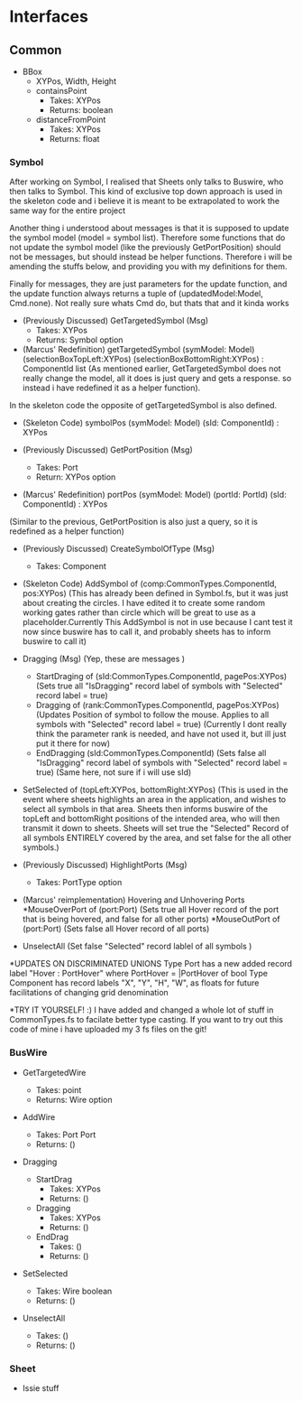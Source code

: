 # Interfaces

## Common
* BBox
	- XYPos, Width, Height
	- containsPoint
		- Takes: XYPos
		- Returns: boolean
	- distanceFromPoint
		- Takes: XYPos
		- Returns: float

### Symbol

After working on Symbol, I realised that Sheets only talks to Buswire, who then talks to Symbol. This kind of exclusive top down approach is used in the skeleton code and i believe it is meant to be extrapolated to work the same way for the entire project

Another thing i understood about messages is that it is supposed to update the symbol model (model = symbol list). Therefore some functions that do not update the symbol model (like the previously GetPortPosition) should not be messages, but should instead be helper functions. 
Therefore i will be amending the stuffs below, and providing you with my definitions for them.

Finally for messages, they are just parameters for the update function, and the update function always returns a tuple of (updatedModel:Model, Cmd.none). Not really sure whats Cmd do, but thats that and it kinda works

 
* (Previously Discussed) GetTargetedSymbol (Msg)
	- Takes: XYPos
	- Returns: Symbol option
* (Marcus' Redefinition) getTargetedSymbol (symModel: Model) (selectionBoxTopLeft:XYPos) (selectionBoxBottomRight:XYPos) : ComponentId list
(As mentioned earlier, GetTargetedSymbol does not really change the model, all it does is just query and gets a response. so instead i have redefined it as a helper function).

In the skeleton code the opposite of getTargetedSymbol is also defined. 
* (Skeleton Code) symbolPos (symModel: Model) (sId: ComponentId) : XYPos
	
* (Previously Discussed) GetPortPosition (Msg)
	- Takes: Port
	- Return: XYPos option
* (Marcus' Redefinition) portPos (symModel: Model) (portId: PortId) (sId: ComponentId) : XYPos

(Similar to the previous, GetPortPosition is also just a query, so it is redefined as a helper function)

* (Previously Discussed) CreateSymbolOfType (Msg)
	- Takes: Component

* (Skeleton Code) AddSymbol of (comp:CommonTypes.ComponentId, pos:XYPos)
 (This has already been defined in Symbol.fs, but it was just about creating the circles. I have edited it to create some random working gates rather than circle which will be great to use as a placeholder.Currently This AddSymbol is not in use because I cant test it now since buswire has to call it, and probably sheets has to inform buswire to call it)

* Dragging (Msg)
(Yep, these are messages )
	* StartDraging of (sId:CommonTypes.ComponentId, pagePos:XYPos)
	(Sets true all "IsDragging" record label of symbols with "Selected" record label = true)
	* Dragging of (rank:CommonTypes.ComponentId, pagePos:XYPos)
	(Updates Position of symbol to follow the mouse. Applies to all symbols with "Selected" record label = true)
	(Currently I dont really think the parameter rank is needed, and have not used it, but ill just put it there for now)
	* EndDragging (sId:CommonTypes.ComponentId)
	(Sets false all "IsDragging" record label of symbols with "Selected" record label = true)
	(Same here, not sure if i will use sId)



* SetSelected of (topLeft:XYPos, bottomRight:XYPos)
(This is used in the event where sheets highlights an area in the application, and wishes to select all symbols in that area. Sheets then informs buswire of the topLeft and bottomRight positions of the intended area, who will then transmit it down to sheets. Sheets will set true the "Selected" Record of all symbols ENTIRELY covered by the area, and set false for the all other symbols.)

* (Previously Discussed) HighlightPorts (Msg)
	- Takes: PortType option
* (Marcus' reimplementation) Hovering and Unhovering Ports
	*MouseOverPort of (port:Port)
	(Sets true all Hover record of the port that is being hovered, and false for all other ports)
	*MouseOutPort of (port:Port)
	(Sets false all Hover record of all ports)

* UnselectAll
(Set false "Selected" record lablel of all symbols )


*UPDATES ON DISCRIMINATED UNIONS
Type Port has a new added record label "Hover : PortHover" where PortHover = |PortHover of bool
Type Component has record labels "X", "Y", "H", "W", as floats for future facilitations of changing grid denomination

*TRY IT YOURSELF! :)
I have added and changed a whole lot of stuff in CommonTypes.fs to facilate better type casting. 
If you want to try out this code of mine i have uploaded my 3 fs files on the git! 
### BusWire
* GetTargetedWire
	- Takes: point
	- Returns: Wire option

* AddWire
	- Takes: Port Port
	- Returns: ()

* Dragging
	* StartDrag
		- Takes: XYPos
		- Returns: ()
	* Dragging
		- Takes: XYPos
		- Returns: ()
	* EndDrag
		- Takes: ()
		- Returns: ()

* SetSelected
	- Takes: Wire boolean
	- Returns: ()

* UnselectAll
	- Takes: ()
	- Returns: ()

### Sheet
* Issie stuff
